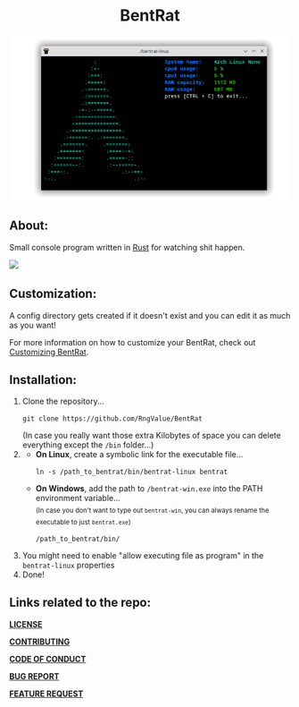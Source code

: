 <h1 align=center>BentRat</h1>
<p align=center><img width=620 src="https://github.com/RngValue/BentRat/blob/main/readme_res/bentrat_in_action.png"></p>
<h2>About:</h2>
<p>Small console program written in <a href="https://www.rust-lang.org/">Rust</a> for watching shit happen.</p>
<img width=120 src="https://c.tenor.com/jomR5uqWXzMAAAAd/real-horizontally-spinning-rat.gif">
<h2>Customization:</h2>
<p>A config directory gets created if it doesn't exist and you can edit it as much as you want!</p>
<p>For more information on how to customize your BentRat, check out <a href="https://github.com/RngValue/BentRat/blob/main/Customizing_bentrat.md">Customizing BentRat</a>.</p>
<h2>Installation:</h2>
<ol>
  <li>Clone the repository...<br><pre><code>git clone https://github.com/RngValue/BentRat</code></pre>(In case you really want those extra Kilobytes of space you can delete everything except the <code>/bin</code> folder...)</li>
  <li><ul>
    <li><strong>On Linux</strong>, create a symbolic link for the executable file...<br><pre><code>ln -s /path_to_bentrat/bin/bentrat-linux bentrat</code></pre></li>
    <li><strong>On Windows</strong>, add the path to <code>/bentrat-win.exe</code> into the PATH environment variable...<br><sub>(In case you don't want to type out <code>bentrat-win</code>, you can always rename the executable to just <code>bentrat.exe</code>)</sub><br><pre><code>/path_to_bentrat/bin/</code></pre></li>
    </ul></li>
  <li>You might need to enable "allow executing file as program" in the <code>bentrat-linux</code> properties</li>
  <li>Done!</li>
</ol>
<h2>Links related to the repo:</h2>
<p><a href="https://github.com/RngValue/BentRat/blob/main/LICENSE"><strong><strong>LICENSE</strong></strong></a></p>
<p><a href="https://github.com/RngValue/BentRat/blob/main/CONTRIBUTING.md"><strong><strong>CONTRIBUTING</strong></strong></a></p>
<p><a href="https://github.com/RngValue/BentRat/blob/main/CODE_OF_CONDUCT.md"><strong><strong>CODE OF CONDUCT</strong></strong></a></p>
<p><a href="https://github.com/RngValue/BentRat/blob/main/.github/ISSUE_TEMPLATE/bug_report.md"><strong><strong>BUG REPORT</strong></strong></a></p>
<p><a href="https://github.com/RngValue/BentRat/blob/main/.github/ISSUE_TEMPLATE/feature_request.md"><strong><strong>FEATURE REQUEST</strong></strong></a></p>
